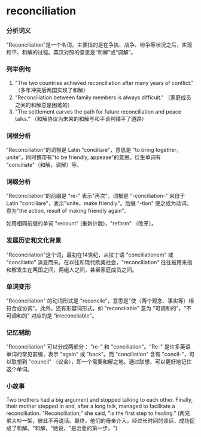 # reconciliation

### 分析词义

  

"Reconciliation"是一个名词，主要指的是在争执、战争、纷争等状况之后，实现和平、和解的过程。英汉对照的意思是“和解”或“调解”。

  

### 列举例句

  

1.  "The two countries achieved reconciliation after many years of conflict." （多年冲突后两国实现了和解）
2.  "Reconciliation between family members is always difficult." （家庭成员之间的和解总是困难的）
3.  "The settlement carves the path for future reconciliation and peace talks." （和解协议为未来的和解与和平谈判铺平了道路）

  

### 词根分析

  

"Reconciliation"的词根是 Latin "conciliare"，意思是 "to bring together，unite"，同时携带有"to be friendly, appease"的意思。衍生单词有 "conciliate"（和解，调解）等。

  

### 词缀分析

  

"Reconciliation"的前缀是 "re-" 表示"再次"，词根是 "-conciliation-" 来自于 Latin "conciliare"，表示"unite，make friendly"。后缀 "-tion" 使之成为动词，意为"the action, result of making friendly again"。

  

如用相同前缀的单词 "recount" (重新计数)，"reform" （改革）。

  

### 发展历史和文化背景

  

"Reconciliation"这个词，最初在14世纪，从拉丁语 "conciliationem" 或 "conciliatio" 演变而来。在以往和现代欧美社会，"reconciliation" 往往被用来指和解发生在两国之间，两组人之间，甚至家庭成员之间。

  

### 单词变形

  

"Reconciliation" 的动词形式是 "reconcile"，意思是"使（两个观念、事实等）相符合或协调"。此外，还有形容词形式，如 "reconcilable" 意为 "可调和的"，"不可调和的" 对应的是 "irreconcilable"。

  

### 记忆辅助

  

"Reconciliation" 可以分成两部分： "re-" 和 "conciliation"。"Re-" 是许多英语单词的常见前缀，表示 "again" 或 "back"。而 "conciliation" 含有 "concil-"，可以联想到 "council" （议会），即一个需要和解之地。通过联想，可以更好地记住这个单词。

  

### 小故事

  

Two brothers had a big argument and stopped talking to each other. Finally, their mother stepped in and, after a long talk, managed to facilitate a reconciliation. "Reconciliation," she said, "is the first step to healing." (两兄弟大吵一架，彼此不再说话。最终，他们的母亲介入，经过长时间的谈话，成功促成了和解。"和解，"她说，"是治愈的第一步。")
